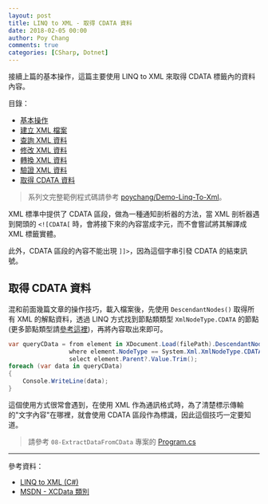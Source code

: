 ```yaml
---
layout: post
title: LINQ to XML - 取得 CDATA 資料
date: 2018-02-05 00:00
author: Poy Chang
comments: true
categories: [CSharp, Dotnet]
---
```

接續上篇的基本操作，這篇主要使用 LINQ to XML 來取得 CDATA 標籤內的資料內容。

目錄：

* [基本操作](https://poychang.github.io/linq-to-xml-basic-usage/)
* [建立 XML 檔案](https://poychang.github.io/linq-to-xml-create-xml-file)
* [查詢 XML 資料](https://poychang.github.io/linq-to-xml-query-xml/)
* [修改 XML 資料](https://poychang.github.io/linq-to-xml-edit-xml)
* [轉換 XML 資料](https://poychang.github.io/linq-to-xml-transfom-xml)
* [驗證 XML 資料](https://poychang.github.io/linq-to-xml-validate-xml)
* [取得 CDATA 資料](https://poychang.github.io/2018-02-05-linq-to-xml-extract-data-from-cdata)

>系列文完整範例程式碼請參考 [poychang/Demo-Linq-To-Xml](https://github.com/poychang/Demo-Linq-To-Xml)。

XML 標準中提供了 CDATA 區段，做為一種通知剖析器的方法，當 XML 剖析器遇到開頭的 `<![CDATA[` 時，會將接下來的內容當成字元，而不會嘗試將其解譯成 XML 標籤實體。

此外，CDATA 區段的內容不能出現 `]]>`，因為這個字串引發 CDATA 的結束訊號。

## 取得 CDATA 資料

混和前面幾篇文章的操作技巧，載入檔案後，先使用 `DescendantNodes()` 取得所有 XML 的解點資料，透過 LINQ 方式找到節點類類型 `XmlNodeType.CDATA` 的節點(更多節點類型請[參考這裡](https://docs.microsoft.com/zh-tw/dotnet/api/system.xml.xmlnodetype?view=netframework-4.7.1))，再將內容取出來即可。

```csharp
var queryCData = from element in XDocument.Load(filePath).DescendantNodes()
                 where element.NodeType == System.Xml.XmlNodeType.CDATA
                 select element.Parent?.Value.Trim();
foreach (var data in queryCData)
{
    Console.WriteLine(data);
}
```

這個使用方式很常會遇到，在使用 XML 作為通訊格式時，為了清楚標示傳輸的"文字內容"在哪裡，就會使用 CDATA 區段作為標識，因此這個技巧一定要知道。

>請參考 `08-ExtractDataFromCData` 專案的 [Program.cs](https://github.com/poychang/Demo-Linq-To-Xml/blob/master/08-ExtractDataFromCData/Program.cs)

----------

參考資料：

* [LINQ to XML (C#)](https://docs.microsoft.com/zh-tw/dotnet/csharp/programming-guide/concepts/linq/linq-to-xml)
* [MSDN - XCData 類別](https://msdn.microsoft.com/zh-tw/library/system.xml.linq.xcdata.aspx)
